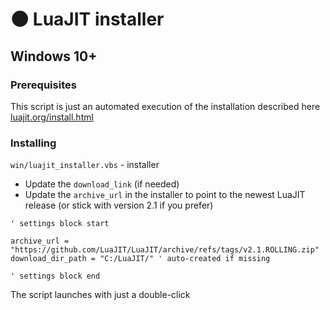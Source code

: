 # 🌑 LuaJIT installer

## Windows 10+

### Prerequisites

This script is just an automated execution of the installation described here [luajit.org/install.html](https://luajit.org/install.html)

### Installing

`win/luajit_installer.vbs` - installer

- Update the `download_link` (if needed) 
- Update the `archive_url` in the installer to point to the newest LuaJIT release (or stick with version 2.1 if you prefer)

```VB
' settings block start

archive_url = "https://github.com/LuaJIT/LuaJIT/archive/refs/tags/v2.1.ROLLING.zip"
download_dir_path = "C:/LuaJIT/" ' auto-created if missing

' settings block end
```

The script launches with just a double-click